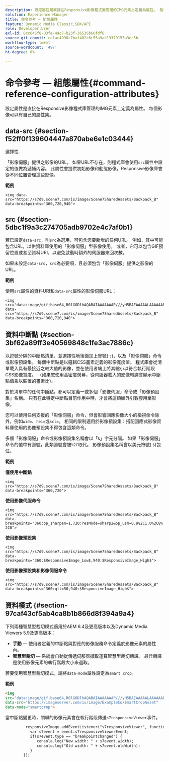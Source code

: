 ```yaml
---
description: 設定屬性是直接在Responsive影像程式庫管理的IMG元素上定義為屬性。 每個影像可以有自己的屬性集。
solution: Experience Manager
title: 命令參考 — 組態屬性
feature: Dynamic Media Classic,SDK/API
role: Developer,User
exl-id: 8cc645f8-03fe-4ac7-b23f-36536b60fdf6
source-git-commit: ce1ac4938c7baf482c6c55a9ad13379153a3ec5b
workflow-type: tm+mt
source-wordcount: '497'
ht-degree: 0%

---
```


# 命令參考 — 組態屬性{#command-reference-configuration-attributes}

設定屬性是直接在Responsive影像程式庫管理的IMG元素上定義為屬性。 每個影像可以有自己的屬性集。

## data-src {#section-f52ff0f139604447a870abe6e1c03444}

選擇性.

「影像伺服」提供之影像的URL。 如果URL不存在，則程式庫會使用`src`屬性中設定的值做為遞補內容。 此屬性會提供初始影像和動態影像，Responsive影像庫會從不同位置管理這些影像。

**範例**

```
<img data-src="https://s7d9.scene7.com/is/image/Scene7SharedAssets/Backpack_B" data-breakpoints="360,720,940">
```


## src {#section-5dbc1f9a3c274705adb9702e4c7af0b1}

若已設定`data-src`，則`src`為選用，可包含您要新增的任何URL。 例如，其中可能包含URL，以供資料庫使用的「影像伺服」型影像使用。 或者，它可以包含GIF預留位置或甚至資料URI，以避免啟動時額外的伺服器來回次數。

如果未設定`data-src`，`src`為必要項，且必須包含「影像伺服」提供之影像的URL。


**範例**

使用`src`屬性的資料URI和`data-src`屬性的影像伺服URL：

```
<img src="data:image/gif;base64,R0lGODlhAQABAIAAAAAAAP///yH5BAEAAAAALAAAAAABAAEAAAIBRAA7" data-src="https://s7d9.scene7.com/is/image/Scene7SharedAssets/Backpack_B" data-breakpoints="360,720,940">
```


## 資料中斷點 {#section-3bf62a89ff3e40569848c1fe3ac7886c}

以逗號分隔的中斷點清單，並選擇性地後面加上冒號( `:`)，以及「影像伺服」命令或影像預設集。 每個中斷點是以邏輯CSS畫素定義的影像寬度值。 程式庫會從清單載入具有最接近之較大值的影像，並在使用者端上將其縮小以符合執行階段CSS影像寬度。 （如果您使用高密度熒幕，從伺服器載入的影像轉譯會顯示中斷點值乘以裝置的畫素比）。

對於清單中的任何中斷點，都可以定義一或多個「影像伺服」命令或「影像預設集」名稱。 只有在此特定中斷點目前作用中時，才會將這類額外引數套用至影像。

您可以使用任何支援的「影像伺服」命令，但會影響回應影像大小的檢視命令除外，例如`wid=`、`hei=`或`scl=`。 相同的限制適用於影像預設集：搭配回應式影像資料庫使用的影像預設集不得包含這類命令。

多個「影像伺服」命令或影像預設集名稱會以「`&`」字元分隔。 如果「影像伺服」命令的值中有逗號，此類逗號會被`%2C`取代。 影像預設集名稱會以美元符號( `$`)包住。


**範例**

**僅使用中斷點**

`<img src="https://s7d9.scene7.com/is/image/Scene7SharedAssets/Backpack_B" data-breakpoints="360,720">`

**使用影像伺服命令**

`<img src="https://s7d9.scene7.com/is/image/Scene7SharedAssets/Backpack_B" data-breakpoints="360:op_sharpen=1,720:resMode=sharp2&op_usm=0.9%2C1.0%2C8%2C0">`

**使用影像預設集**

`<img src="https://s7d9.scene7.com/is/image/Scene7SharedAssets/Backpack_B" data-breakpoints="360:$ResponsiveImage_Low$,940:$ResponsiveImage_High$">`

**使用影像預設集和影像伺服命令**

`<img src="https://s7d9.scene7.com/is/image/Scene7SharedAssets/Backpack_B" data-breakpoints="360:qlt=50,940:$ResponsiveImage_High$">`



## 資料模式 {#section-97caf43cf5ab4ca8b1b866d8f394a9a4}

下列兩種智慧型裁切模式適用於AEM 6.4及更高版本以及Dynamic Media Viewers 5.9及更高版本：

* **手動** — 使用者定義的中斷點與對應的影像服務命令定義於影像元素的屬性內。
* **智慧型裁切** — 系統會自動從傳遞伺服器擷取運算智慧型裁切轉譯。 最佳轉譯是使用影像元素的執行階段大小來選取。

若要使用智慧型裁切模式，請將`data-mode`屬性設定為`smart crop`。

**範例**

```html {.line-numbers}
<img 
src="data:image/gif;base64,R0lGODlhAQABAIAAAAAAAP///yH5BAEAAAAALAAAAAABAAEAAAIBRAA7" 
data-src="https://imageserver.com/is/image/ExampleCo/SmartCropAsset" 
data-mode="smartcrop">
```

當中斷點變更時，關聯的影像元素會在執行階段傳送`s7responsiveViewer`事件。

```html {.line-numbers}
         responsiveImage.addEventListener("s7responsiveViewer", function (event) { 
           var s7event = event.s7responsiveViewerEvent; 
           if(s7event.type == "breakpointchanged") { 
              console.log("New width: " + s7event.width); 
              console.log("Old width: " + s7event.oldWidth); 
           } 
        });
```
